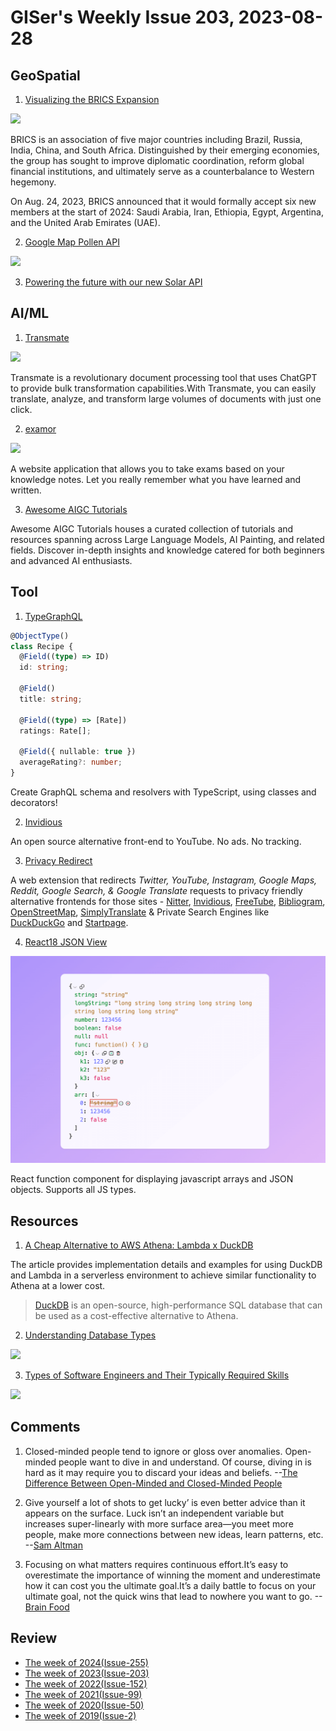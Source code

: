 # GISer's Weekly Issue 203, 2023-08-28

## GeoSpatial

1. [Visualizing the BRICS Expansion](https://www.visualcapitalist.com/visualizing-the-brics-expansion-in-4-charts/)

![](https://www.visualcapitalist.com/wp-content/uploads/2023/08/BRICS-Expansion_Infographic.jpg)

BRICS is an association of five major countries including Brazil, Russia, India, China, and South Africa. Distinguished by their emerging economies, the group has sought to improve diplomatic coordination, reform global financial institutions, and ultimately serve as a counterbalance to Western hegemony.

On Aug. 24, 2023, BRICS announced that it would formally accept six new members at the start of 2024: Saudi Arabia, Iran, Ethiopia, Egypt, Argentina, and the United Arab Emirates (UAE).

2. [Google Map Pollen API](https://cloud.google.com/blog/products/maps-platform/announcing-pollen-api-providing-actionable-info-about-airborne-pollen-levels-worldwide)

![](https://storage.googleapis.com/gweb-cloudblog-publish/images/Blog_Header_2_-_2436_x_1201.max-2500x2500.png)

3. [Powering the future with our new Solar API](https://cloud.google.com/blog/products/maps-platform/powering-future-our-new-solar-api)

## AI/ML

1. [Transmate](https://transmate.ai/)

![](https://transmate.ai/assets/img/transmate-chatgpt-macbook-min.png)

Transmate is a revolutionary document processing tool that uses ChatGPT to provide bulk transformation capabilities.With Transmate, you can easily translate, analyze, and transform large volumes of documents with just one click.

2. [examor](https://github.com/codeacme17/examor)

![](https://github.com/codeacme17/examor/raw/main/docs/product.png?raw=true)

A website application that allows you to take exams based on your knowledge notes. Let you really remember what you have learned and written.

3. [Awesome AIGC Tutorials](https://github.com/luban-agi/Awesome-AIGC-Tutorials)

Awesome AIGC Tutorials houses a curated collection of tutorials and resources spanning across Large Language Models, AI Painting, and related fields. Discover in-depth insights and knowledge catered for both beginners and advanced AI enthusiasts.

## Tool

1. [TypeGraphQL](https://github.com/MichalLytek/type-graphql)

```ts
@ObjectType()
class Recipe {
  @Field((type) => ID)
  id: string;

  @Field()
  title: string;

  @Field((type) => [Rate])
  ratings: Rate[];

  @Field({ nullable: true })
  averageRating?: number;
}
```

Create GraphQL schema and resolvers with TypeScript, using classes and decorators!

2. [Invidious](https://github.com/iv-org/invidious)

An open source alternative front-end to YouTube. No ads. No tracking.

3. [Privacy Redirect](https://github.com/SimonBrazell/privacy-redirect)

A web extension that redirects _Twitter, YouTube, Instagram, Google Maps, Reddit, Google Search, & Google Translate_ requests to privacy friendly alternative frontends for those sites - [Nitter](https://github.com/zedeus/nitter), [Invidious](https://github.com/iv-org/invidious), [FreeTube](https://github.com/FreeTubeApp/FreeTube), [Bibliogram](https://sr.ht/~cadence/bibliogram/), [OpenStreetMap](https://www.openstreetmap.org/), [SimplyTranslate](https://git.sr.ht/~metalune/simplytranslate_web) & Private Search Engines like [DuckDuckGo](https://duckduckgo.com) and [Startpage](https://startpage.com).

4. [React18 JSON View](https://github.com/YYsuni/react18-json-view)

![](https://github.com/YYsuni/react18-json-view/raw/main/sample.png)

React function component for displaying javascript arrays and JSON objects. Supports all JS types.

## Resources

1. [A Cheap Alternative to AWS Athena: Lambda x DuckDB](https://qiita.com/shinonome_taku/items/bfa1abe38c7a9fcd3683)

The article provides implementation details and examples for using DuckDB and Lambda in a serverless environment to achieve similar functionality to Athena at a lower cost.

> [DuckDB](https://duckdb.org/) is an open-source, high-performance SQL database that can be used as a cost-effective alternative to Athena.

2. [Understanding Database Types](https://blog.bytebytego.com/i/136658883/understanding-database-types)

![](https://substackcdn.com/image/fetch/w_1456,c_limit,f_webp,q_auto:good,fl_progressive:steep/https%3A%2F%2Fsubstack-post-media.s3.amazonaws.com%2Fpublic%2Fimages%2Fe1156082-ac78-421d-a582-1c643bc90479_1536x1536.jpeg)

3. [Types of Software Engineers and Their Typically Required Skills](https://blog.bytebytego.com/i/136658883/types-of-software-engineers-and-their-typically-required-skills)

![](https://substackcdn.com/image/fetch/w_1456,c_limit,f_webp,q_auto:good,fl_progressive:steep/https%3A%2F%2Fsubstack-post-media.s3.amazonaws.com%2Fpublic%2Fimages%2Faf766ec0-bbf2-4141-bbc3-44fd5cc3492c_1376x1536.jpeg)

## Comments

1. Closed-minded people tend to ignore or gloss over anomalies. Open-minded people want to dive in and understand. Of course, diving in is hard as it may require you to discard your ideas and beliefs.
   --[The Difference Between Open-Minded and Closed-Minded People](https://fs.blog/open-closed-minded/)

2. Give yourself a lot of shots to get lucky’ is even better advice than it appears on the surface. Luck isn’t an independent variable but increases super-linearly with more surface area—you meet more people, make more connections between new ideas, learn patterns, etc.
   --[Sam Altman](https://fs.blog/brain-food/september-3-2023/)

3. Focusing on what matters requires continuous effort.It’s easy to overestimate the importance of winning the moment and underestimate how it can cost you the ultimate goal.It’s a daily battle to focus on your ultimate goal, not the quick wins that lead to nowhere you want to go.
   --[Brain Food](https://fs.blog/brain-food/september-3-2023/)

## Review

- [The week of 2024(Issue-255)](../2024/issue-255.md)
- [The week of 2023(Issue-203)](../2023/issue-203.md)
- [The week of 2022(Issue-152)](../2022/issue-152.md)
- [The week of 2021(Issue-99)](../2021/issue-99.md)
- [The week of 2020(Issue-50)](../2020/issue-50.md)
- [The week of 2019(Issue-2)](../2019/issue-2.md)
